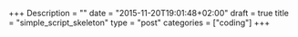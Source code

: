 +++
Description = ""
date = "2015-11-20T19:01:48+02:00"
draft = true
title = "simple_script_skeleton"
type = "post"
categories = ["coding"]
+++

